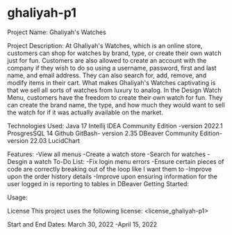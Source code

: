 # ghaliyah-p1

Project Name: 
    Ghaliyah's Watches 
    
Project Description: 
    At Ghaliyah's Watches, which is an online store, customers can shop for watches by brand, type, or create their own watch just for fun. Customers are also allowed to create an account with the company if they wish to do so using a username, password, first and last name, and email address. They can also search for, add, remove, and modify items in their cart. What makes Ghaliyah's Watches captivating is that we sell all sorts of watches from luxury to analog. In the Design Watch Menu, customers have the freedom to create their own watch for fun. They can create the brand name, the type, and how much they would want to sell the watch for if it was actually available on the market. 
    
Technologies Used:
  Java 17
  Intellij IDEA Community Edition -version 2022.1  
  ProsgresSQL 14
  Github
  GitBash- version 2.35
  DBeaver Community Edition-version 22.03
  LucidChart
  
Features:
-View all menus
-Create a watch store
-Search for watches
-Desgin a watch
        To-Do List:
      -Fix login menu errors
      -Ensure certain pieces of code are correctly breaking out of the loop like I want them to
      -Improve upon the order history details 
      -Improve upon ensuring information for the user logged in is reporting to tables in DBeaver
Getting Started:


Usage:


License
     This project uses the following license: <license_ghaliyah-p1>
     
Start and End Dates:
      March 30, 2022 -April 15, 2022
      
  
